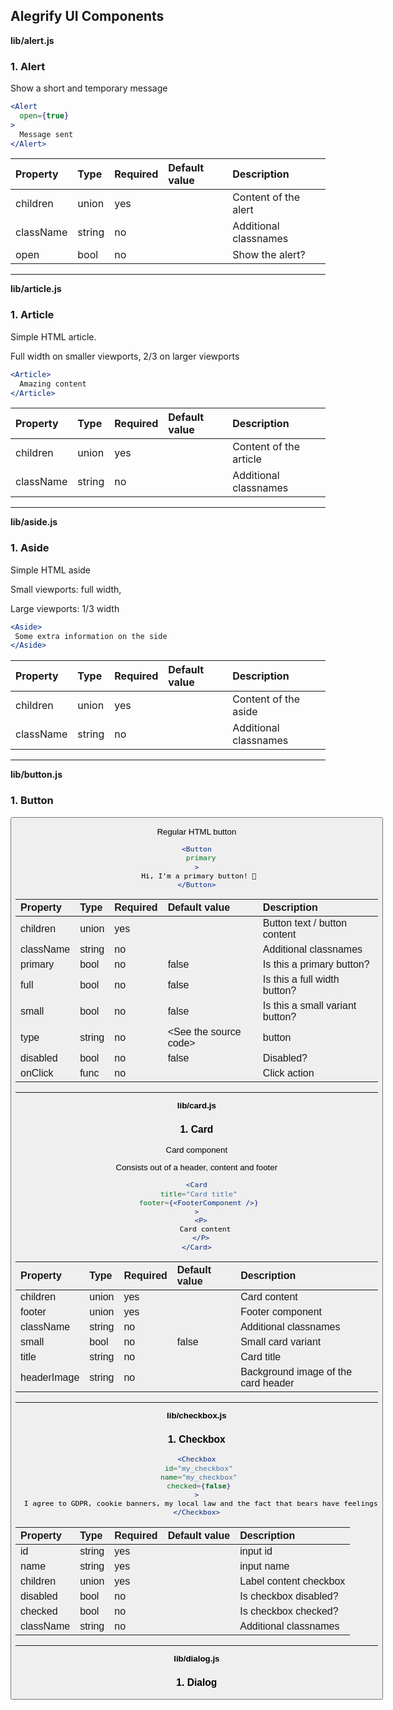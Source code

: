Alegrify UI Components
----------

**lib/alert.js**

### 1. Alert

<Alert />

Show a short and temporary message

```jsx
<Alert
  open={true}
>
  Message sent
</Alert>
```   




Property | Type | Required | Default value | Description
:--- | :--- | :--- | :--- | :---
children|union|yes||Content of the alert
className|string|no||Additional classnames
open|bool|no||Show the alert?
-----
**lib/article.js**

### 1. Article

<Article />

Simple HTML article.

Full width on smaller viewports, 2/3 on larger viewports

```jsx
<Article>
  Amazing content
</Article>
```   




Property | Type | Required | Default value | Description
:--- | :--- | :--- | :--- | :---
children|union|yes||Content of the article
className|string|no||Additional classnames
-----
**lib/aside.js**

### 1. Aside

<Aside />

Simple HTML aside

Small viewports: full width,

Large viewports: 1/3 width

```jsx
<Aside>
 Some extra information on the side
</Aside>
```   




Property | Type | Required | Default value | Description
:--- | :--- | :--- | :--- | :---
children|union|yes||Content of the aside
className|string|no||Additional classnames
-----
**lib/button.js**

### 1. Button

<Button />

Regular HTML button

```jsx
<Button
  primary
>
 Hi, I'm a primary button! 🎉
</Button>
```   




Property | Type | Required | Default value | Description
:--- | :--- | :--- | :--- | :---
children|union|yes||Button text / button content
className|string|no||Additional classnames
primary|bool|no|false|Is this a primary button?
full|bool|no|false|Is this a full width button?
small|bool|no|false|Is this a small variant button?
type|string|no|&lt;See the source code&gt;|button|submit
disabled|bool|no|false|Disabled?
onClick|func|no||Click action
-----
**lib/card.js**

### 1. Card

<Card />

Card component

Consists out of a header, content and footer

```jsx
<Card
 title="Card title"
 footer={<FooterComponent />}
>
  <P>
    Card content
  </P>
</Card>
```   




Property | Type | Required | Default value | Description
:--- | :--- | :--- | :--- | :---
children|union|yes||Card content
footer|union|yes||Footer component
className|string|no||Additional classnames
small|bool|no|false|Small card variant
title|string|no||Card title
headerImage|string|no||Background image of the card header
-----
**lib/checkbox.js**

### 1. Checkbox

<Checkbox />

```jsx
<Checkbox
 id="my_checkbox"
 name="my_checkbox"
 checked={false}
>
  I agree to GDPR, cookie banners, my local law and the fact that bears have feelings
</Checkbox>
```   




Property | Type | Required | Default value | Description
:--- | :--- | :--- | :--- | :---
id|string|yes||input id
name|string|yes||input name
children|union|yes||Label content checkbox
disabled|bool|no||Is checkbox disabled?
checked|bool|no||Is checkbox checked?
className|string|no||Additional classnames
-----
**lib/dialog.js**

### 1. Dialog

<Dialog />

```jsx
<Dialog
  open={true}
>
  Some dialog content
</Dialog>
```   




Property | Type | Required | Default value | Description
:--- | :--- | :--- | :--- | :---
children|union|yes||Content
className|string|no||Additional classnames
open|bool|no|false|Should the dialog be shown?
-----
**lib/input.js**

### 1. Input

<Input />

```jsx
<Input
  id="my_input"
  name="my_input"
  multiline={true}
  value="default value"
/>
```   




Property | Type | Required | Default value | Description
:--- | :--- | :--- | :--- | :---
value|string|yes||Value to show in the input
className|string|no||Additional classnames
type|string|no|&lt;See the source code&gt;|Input type
placeholder|string|no||Input placeholder
full|bool|no||100% width?
multiline|bool|no||Use textarea instead of input
id|string|yes||Input id
name|string|yes||Input name
onValueChange|func|no||On value change method (passes value)
onKeyUp|func|no||Native onKeyUp event
onKeyDown|func|no||Native onKeyDown event
onFocus|func|no||Native onFocus event
onBlur|func|no||Native onBlur event
-----
**lib/label.js**

### 1. Label

<Label />

```jsx
<Label
  htmlFor="input_id"
  error
>
  Something went wrong
</Label>
```   




Property | Type | Required | Default value | Description
:--- | :--- | :--- | :--- | :---
children|union|yes||Label content
className|string|no||Additional classnames
htmlFor|string|no||for attribute referring to a form element
error|bool|no|false|Is this an error label?
-----
**lib/main.js**

### 1. Main

<Main />

```jsx
<Main>
  Page content...
</Main>
```   




Property | Type | Required | Default value | Description
:--- | :--- | :--- | :--- | :---
children|union|yes||Main content
className|string|no||Additional classnames
-----
**lib/number-input.js**

### 1. NumberInput

<NumberInput />

```jsx
<NumberInput
  id="number_input"
  name="number_input"
  min={1}
  value={6}
  max={10}
/>
```   




Property | Type | Required | Default value | Description
:--- | :--- | :--- | :--- | :---
className|string|no||Additional classnames
id|string|yes||Input id
name|string|yes||Input name
value|number|no|0|Input value, must be a number
disabled|bool|no|false|Is input disabled?
wide|bool|no|false|Is this a wide variant?
full|bool|no|false|100% width?
min|number|no|0|Min value
max|number|no|10|Max value
onValueChange|func|no||On value change, param: number value
-----
**lib/radio.js**

### 1. Radio

<Radio />

```jsx
<Radio
  name="my_radio"
  id="my_radio"
  checked={true}
>
  Option value
</Radio>
```   




Property | Type | Required | Default value | Description
:--- | :--- | :--- | :--- | :---
id|string|yes||Input id
name|string|yes||Input value
children|union|yes||Radio label content
disabled|bool|no||Is radio disabled?
checked|bool|no||Is radio checked?
className|string|no||Additional classnames
-----
**lib/range-input.js**

### 1. RangeInput

<RangeInput />

```jsx
<RangeInput
  id="my_range_input"
  name="my_range_input"
  min={1}
  max={10}
  value={6}
/>
```   




Property | Type | Required | Default value | Description
:--- | :--- | :--- | :--- | :---
className|string|no||Additional classnames
id|string|yes||Input id
name|string|yes||Input name
value|number|no||Input value
disabled|bool|no||Is range input disabled?
lowIndicator|string|no||Indicator at the start of the range input
highIndicator|string|no||Indicator at the end of the range input
min|number|no|1|Start of the range
max|number|no|10|End of the range
step|number|no|1|Range step
onValueChange|func|no||On value change, param: number
-----
**lib/status-input.js**

### 1. StatusInput

<StatusInput />

```jsx
<StatusInput

/>
```   




Property | Type | Required | Default value | Description
:--- | :--- | :--- | :--- | :---
className|string|no||
placeholder|string|no||
name|string|yes||
id|string|yes||
onValueChange|func|no||
onFocus|func|no||
onBlur|func|no||
actions|arrayOf|no||
-----
**lib/week-schedule.js**

### 1. WeekSchedule

<WeekSchedule />   




Property | Type | Required | Default value | Description
:--- | :--- | :--- | :--- | :---
className|string|no||
ranges|arrayOf|no||
-----

<sub>This document was generated by the <a href="https://github.com/marborkowski/react-doc-generator" target="_blank">**React DOC Generator v1.2.5**</a>.</sub>
